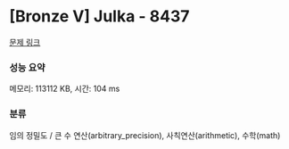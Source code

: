 # [Bronze V] Julka - 8437 

[문제 링크](https://www.acmicpc.net/problem/8437) 

### 성능 요약

메모리: 113112 KB, 시간: 104 ms

### 분류

임의 정밀도 / 큰 수 연산(arbitrary_precision), 사칙연산(arithmetic), 수학(math)

